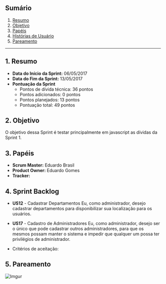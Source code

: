 ## Sumário
1. [Resumo](#1-Resumo)
2. [Objetivo](#2-Objetivo)
3. [Papéis](#3-Papéis)
4. [Histórias de Usuário](#4-Histórias)
5. [Pareamento](#5-Pareamento)

***
## 1. Resumo

* **Data do Início da Sprint:** 06/05/2017
* **Data do Fim da Sprint:** 13/05/2017
* **Pontuação da Sprint**
   * Pontos de dívida técnica: 36 pontos
   * Pontos adicionados: 0 pontos
   * Pontos planejados: 13 pontos
   * Pontuação total: 49 pontos

## 2. Objetivo

O objetivo dessa Sprint é testar principalmente em javascript as dívidas da Sprint 1.

## 3. Papéis

* **Scrum Master:** Eduardo Brasil
* **Product Owner:** Eduardo Gomes
* **Tracker:** 

## 4. Sprint Backlog

* **US12** - Cadastrar Departamentos
Eu, como administrador, desejo cadastrar departamentos para disponibilizar sua localização para os usuários.

* **US17** - Cadastro de Administradores
Eu, como administrador, desejo ser o único que pode cadastrar outros administradores, para que os mesmos possam manter o sistema e impedir que qualquer um possa ter privilégios de administrador.

* Critérios de aceitação: 


## 5. Pareamento

![Imgur](http://i.imgur.com/0AxlUk8.png)
